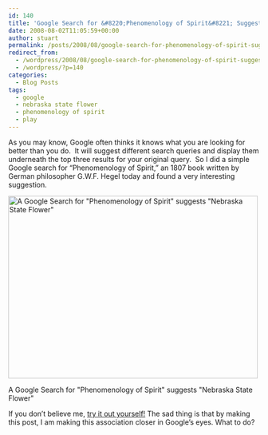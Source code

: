 ```yaml
---
id: 140
title: 'Google Search for &#8220;Phenomenology of Spirit&#8221; Suggests &#8220;Nebraska State Flower&#8221;'
date: 2008-08-02T11:05:59+00:00
author: stuart
permalink: /posts/2008/08/google-search-for-phenomenology-of-spirit-suggests-nebraska-state-flower// 
redirect_from:
  - /wordpress/2008/08/google-search-for-phenomenology-of-spirit-suggests-nebraska-state-flower/
  - /wordpress/?p=140
categories:
  - Blog Posts
tags:
  - google
  - nebraska state flower
  - phenomenology of spirit
  - play
---
```

As you may know, Google often thinks it knows what you are looking for better than you do.  It will suggest different search queries and display them underneath the top three results for your original query.  So I did a simple Google search for &#8220;Phenomenology of Spirit,&#8221; an 1807 book written by German philosopher G.W.F. Hegel today and found a very interesting suggestion.

<!--more-->

<div id="attachment_141" style="width: 510px" class="wp-caption alignnone">
  <a href="http://staeiou.bitnamiapp.com/wordpress/wp-content/uploads/2008/08/phenomonebraska.png"><img class="size-full wp-image-141" title="The Phenomenology of Google" src="http://staeiou.bitnamiapp.com/wordpress/wp-content/uploads/2008/08/phenomonebraska.png" alt="A Google Search for &quot;Phenomenology of Spirit&quot; suggests &quot;Nebraska State Flower&quot;" width="500" height="366" /></a>
  
  <p class="wp-caption-text">
    A Google Search for "Phenomenology of Spirit" suggests "Nebraska State Flower"
  </p>
</div>

If you don&#8217;t believe me, [try it out yourself!](http://www.google.com/search?hl=en&q=%22phenomenology+of+spirit%22&btnG=Search) The sad thing is that by making this post, I am making this association closer in Google&#8217;s eyes. What to do?